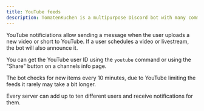 ```yaml
---
title: YouTube feeds
description: TomatenKuchen is a multipurpose Discord bot with many common and innovative features for your server. The bot is for example able to send messages when a YouTube channel uploads a new video or short.
---
```


YouTube notificiations allow sending a message when the user uploads a new video or short to YouTube.
If a user schedules a video or livestream, the bot will also announce it.

You can get the YouTube user ID using the `youtube` command or using the "Share" button on a channels info page.

The bot checks for new items every 10 minutes, due to YouTube limiting the feeds it rarely may take a bit longer.

Every server can add up to ten different users and receive notifications for them.
